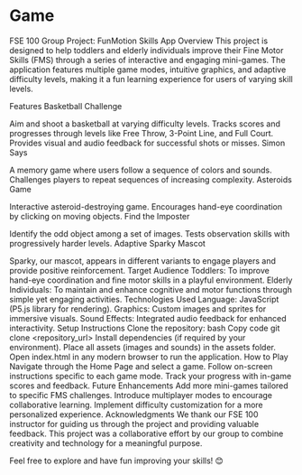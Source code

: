 # Game
FSE 100 Group Project: FunMotion Skills App
Overview
This project is designed to help toddlers and elderly individuals improve their Fine Motor Skills (FMS) through a series of interactive and engaging mini-games. The application features multiple game modes, intuitive graphics, and adaptive difficulty levels, making it a fun learning experience for users of varying skill levels.

Features
Basketball Challenge

Aim and shoot a basketball at varying difficulty levels.
Tracks scores and progresses through levels like Free Throw, 3-Point Line, and Full Court.
Provides visual and audio feedback for successful shots or misses.
Simon Says

A memory game where users follow a sequence of colors and sounds.
Challenges players to repeat sequences of increasing complexity.
Asteroids Game

Interactive asteroid-destroying game.
Encourages hand-eye coordination by clicking on moving objects.
Find the Imposter

Identify the odd object among a set of images.
Tests observation skills with progressively harder levels.
Adaptive Sparky Mascot

Sparky, our mascot, appears in different variants to engage players and provide positive reinforcement.
Target Audience
Toddlers: To improve hand-eye coordination and fine motor skills in a playful environment.
Elderly Individuals: To maintain and enhance cognitive and motor functions through simple yet engaging activities.
Technologies Used
Language: JavaScript (P5.js library for rendering).
Graphics: Custom images and sprites for immersive visuals.
Sound Effects: Integrated audio feedback for enhanced interactivity.
Setup Instructions
Clone the repository:
bash
Copy code
git clone <repository_url>
Install dependencies (if required by your environment).
Place all assets (images and sounds) in the assets folder.
Open index.html in any modern browser to run the application.
How to Play
Navigate through the Home Page and select a game.
Follow on-screen instructions specific to each game mode.
Track your progress with in-game scores and feedback.
Future Enhancements
Add more mini-games tailored to specific FMS challenges.
Introduce multiplayer modes to encourage collaborative learning.
Implement difficulty customization for a more personalized experience.
Acknowledgments
We thank our FSE 100 instructor for guiding us through the project and providing valuable feedback. This project was a collaborative effort by our group to combine creativity and technology for a meaningful purpose.

Feel free to explore and have fun improving your skills! 😊